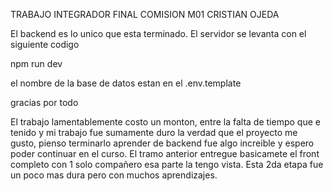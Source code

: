 TRABAJO INTEGRADOR FINAL 
COMISION M01 CRISTIAN OJEDA

El backend es lo unico que esta terminado.
El servidor se levanta con el siguiente codigo

npm run dev

el nombre de la base de datos estan en el .env.template

gracias por todo

El trabajo lamentablemente costo un monton, entre la falta de tiempo que e tenido y mi trabajo fue sumamente
duro la verdad que el proyecto me gusto, pienso terminarlo aprender de backend fue algo increible y espero poder 
continuar en el curso. El tramo anterior entregue basicamete el front completo con 1 solo compañero esa parte la
tengo vista. Esta 2da etapa fue un poco mas dura pero con muchos aprendizajes.